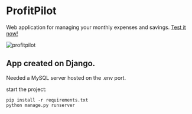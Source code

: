 # ProfitPilot
Web application for managing your monthly expenses and savings. [Test it now!](https://profitpilot.danielin.xyz/)

![profitpilot](https://github.com/DanielinR/ProfitPilot/assets/60990208/648e63fa-aaeb-4367-9da2-b118f5716bcf)


## App created on Django.
Needed a MySQL server hosted on the .env port.

start the project:
```
pip install -r requirements.txt
python manage.py runserver
```
